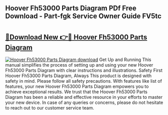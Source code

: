 ## Hoover Fh53000 Parts Diagram PDf Free Download - Part-fgk Service Owner Guide FV5tc

# <h2><a href="http://dfskrad.blite.top/?on=Hoover+Fh53000+Parts+Diagram">🔗Download New 👉🔴 Hoover Fh53000 Parts Diagram</a></h2>

[![Hoover Fh53000 Parts Diagram download](https://i.imgur.com/lujVjoI.png)](http://dfskrad.blite.top/?on=Hoover+Fh53000+Parts+Diagram)
Get Up and Running This manual simplifies the process of setting up and using your new Hoover Fh53000 Parts Diagram with clear instructions and illustrations. Safety First Hoover Fh53000 Parts Diagram, Always This product is designed with safety in mind. Please follow all safety precautions. With features like list of features, your new Hoover Fh53000 Parts Diagram empowers you to achieve exceptional results. We trust that the Hoover Fh53000 Parts Diagram has been a reliable and effective resource in your efforts to master your new device. In case of any queries or concerns, please do not hesitate to reach out to our customer service team.
